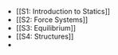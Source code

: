 - [[S1: Introduction to Statics]]
- [[S2: Force Systems]]
- [[S3: Equilibrium]]
- [[S4: Structures]]
-